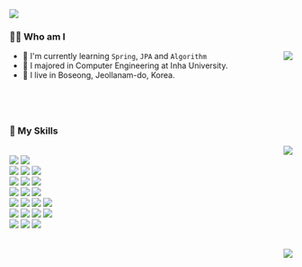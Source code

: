 <img align='center' src="https://capsule-render.vercel.app/api?type=waving&text=seonpilKim&animation=fadeIn&fontColor=ffeacd&color=ffe9cd">

<h3>🙋‍♂️ Who am I</h3>
<div>
<a style="float:right" href="https://solved.ac/12161542">
	<img align='right' src="http://mazassumnida.wtf/api/v2/generate_badge?boj=12161542">
</a>

- 🐥 I'm currently learning `Spring`, `JPA` and `Algorithm`
- 🥇 I majored in Computer Engineering at Inha University.
- 💒 I live in Boseong, Jeollanam-do, Korea.<br><br><br><br>
</div>
<h3 style="margin-top:30px">💪 My Skills</h3>
<div>
  <img align='right' src="https://github-readme-stats.vercel.app/api?username=seonpilKim&show_icons=true&theme=gruvbox"><br>
</div>

<div align='left'>
<img src="https://img.shields.io/badge/C++-00599C?style=flat-square&logo=c%2B%2B&&logoColor=white"/>
<img src="https://img.shields.io/badge/Java-007396?style=flat-square&logo=Java&logoColor=white"/><br>
<img src="https://img.shields.io/badge/HTML5-E34F26?style=flat-square&logo=HTML5&logoColor=white"/>
<img src="https://img.shields.io/badge/CSS3-1572B6?style=flat-square&logo=CSS3&logoColor=white"/>
<img src="https://img.shields.io/badge/JavaScript-F7DF1E?style=flat-square&logo=JavaScript&logoColor=white"/><br>
<img src="https://img.shields.io/badge/Spring-6DB33F?style=flat-square&logo=Spring&logoColor=white"/>
<img src="https://img.shields.io/badge/Spring Boot-6DB33F?style=flat-square&logo=Spring Boot&logoColor=white"/>
<img src="https://img.shields.io/badge/Spring Security-6DB33F?style=flat-square&logo=Spring Security&logoColor=white"/><br>
<img src="https://img.shields.io/badge/Thymeleaf-005F0F?style=flat-square&logo=Thymeleaf&logoColor=white"/>	
<img src="https://img.shields.io/badge/JSON Web Tokens-000000?style=flat-square&logo=JSON Web Tokens&logoColor=white"/>
<img src="https://img.shields.io/badge/Hibernate-59666C?style=flat-square&logo=Hibernate&logoColor=white"/><br>
<img src="https://img.shields.io/badge/Gradle-02303A?style=flat-square&logo=Gradle&logoColor=white"/>
<img src="https://img.shields.io/badge/MySQL-4479A1?style=flat-square&logo=MySQL&logoColor=white"/>
<img src="https://img.shields.io/badge/Docker-2496ED?style=flat-square&logo=Docker&logoColor=white"/>
<img src="https://img.shields.io/badge/Amazon AWS-232F3E?style=flat-square&logo=Amazon AWS&logoColor=white"/><br>
<img src="https://img.shields.io/badge/Git-F05032?style=flat-square&logo=Git&logoColor=white"/>
<img src="https://img.shields.io/badge/GitHub-181717?style=flat-square&logo=GitHub&logoColor=white"/>
<img src="https://img.shields.io/badge/Swagger-85EA2D?style=flat-square&logo=Swagger&logoColor=white"/>
<img src="https://img.shields.io/badge/Postman-FF6C37?style=flat-square&logo=Postman&logoColor=white"/><br>
<img src="https://img.shields.io/badge/IntelliJ IDEA-000000?style=flat-square&logo=IntelliJ IDEA&logoColor=white"/>
<img src="https://img.shields.io/badge/Visual Studio-5C2D91?style=flat-square&logo=Visual Studio&logoColor=white"/>
<img src="https://img.shields.io/badge/Visual Studio Code-007ACC?style=flat-square&logo=Visual Studio Code&logoColor=white"/>
</div>
</div><br><br>
<img align='right' src= "https://hits.seeyoufarm.com/api/count/incr/badge.svg?url=https%3A%2F%2Fgithub.com%2FseonpilKim%2Fhit-counter&count_bg=%2379C83D&title_bg=%23555555&icon=&icon_color=%23E7E7E7&title=hits&edge_flat=false">


